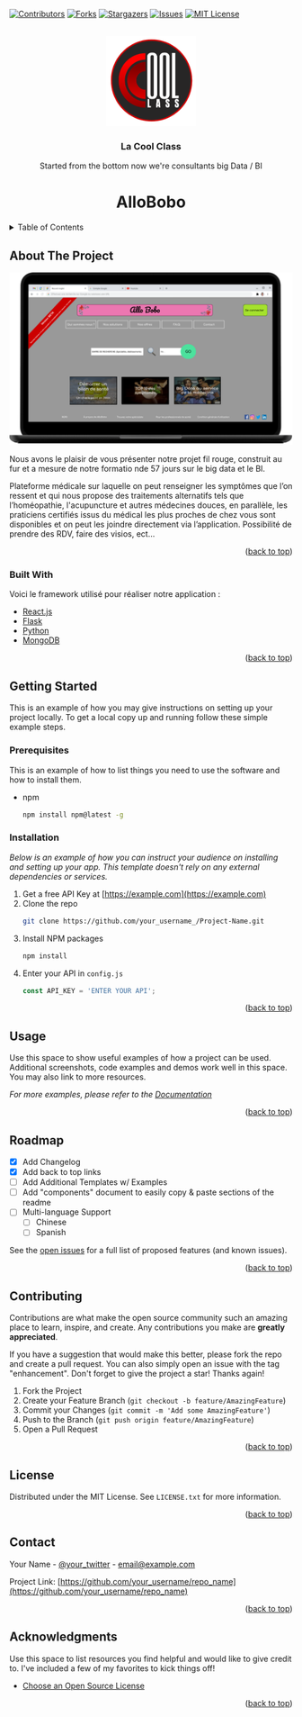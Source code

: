 <div id="top"></div>
<!--
*** Thanks for checking out the Best-README-Template. If you have a suggestion
*** that would make this better, please fork the repo and create a pull request
*** or simply open an issue with the tag "enhancement".
*** Don't forget to give the project a star!
*** Thanks again! Now go create something AMAZING! :D
-->



<!-- PROJECT SHIELDS -->
<!--
*** I'm using markdown "reference style" links for readability.
*** Reference links are enclosed in brackets [ ] instead of parentheses ( ).
*** See the bottom of this document for the declaration of the reference variables
*** for contributors-url, forks-url, etc. This is an optional, concise syntax you may use.
*** https://www.markdownguide.org/basic-syntax/#reference-style-links
-->
[![Contributors][contributors-shield]][contributors-url]
[![Forks][forks-shield]][forks-url]
[![Stargazers][stars-shield]][stars-url]
[![Issues][issues-shield]][issues-url]
[![MIT License][license-shield]][license-url]



<!-- PROJECT LOGO -->
<br />
<div align="center">
  <a href="https://sites.google.com/view/lacoolclass">
    <img src="images/logo.png" alt="Logo" width="160" height="160">
  </a>

  <h3 align="center">La Cool Class</h3>

  <p align="center">
    Started from the bottom now we're consultants big Data / BI
  </p>
    <h1   
    align="center">AlloBobo </h1>
</div>



<!-- TABLE OF CONTENTS -->
<details>
  <summary>Table of Contents</summary>
  <ol>
    <li>
      <a href="#about-the-project">About The Project</a>
      <ul>
        <li><a href="#built-with">Built With</a></li>
      </ul>
    </li>
    <li>
      <a href="#getting-started">Getting Started</a>
      <ul>
        <li><a href="#prerequisites">Prerequisites</a></li>
        <li><a href="#installation">Installation</a></li>
      </ul>
    </li>
    <li><a href="#usage">Usage</a></li>
    <li><a href="#roadmap">Roadmap</a></li>
    <li><a href="#contributing">Contributing</a></li>
    <li><a href="#license">License</a></li>
    <li><a href="#contact">Contact</a></li>
    <li><a href="#acknowledgments">Acknowledgments</a></li>
  </ol>
</details>



<!-- ABOUT THE PROJECT -->
## About The Project


[![Product Name Screen Shot][product-screenshot]](https://example.com)


Nous avons le plaisir de vous présenter notre projet fil rouge, construit au fur et a mesure de notre formatio nde 57 jours sur le big data et le BI.

Plateforme médicale sur laquelle on peut renseigner les symptômes que l’on ressent et qui nous propose des traitements alternatifs tels que l’homéopathie, l'acupuncture et autres médecines douces, en parallèle, les praticiens certifiés issus du médical les plus proches de chez vous sont disponibles et on peut les joindre directement via l’application. Possibilité de prendre des RDV, faire des visios, ect…

<p align="right">(<a href="#top">back to top</a>)</p>



### Built With

Voici le framework utilisé pour réaliser notre application :


* [React.js](https://reactjs.org/)
* [Flask](https://flask.com)
* [Python](https://python.org)
* [MongoDB](https://mongodb.com/)


<p align="right">(<a href="#top">back to top</a>)</p>



<!-- GETTING STARTED -->
## Getting Started

This is an example of how you may give instructions on setting up your project locally.
To get a local copy up and running follow these simple example steps.

### Prerequisites

This is an example of how to list things you need to use the software and how to install them.
* npm
  ```sh
  npm install npm@latest -g
  ```

### Installation

_Below is an example of how you can instruct your audience on installing and setting up your app. This template doesn't rely on any external dependencies or services._

1. Get a free API Key at [https://example.com](https://example.com)
2. Clone the repo
   ```sh
   git clone https://github.com/your_username_/Project-Name.git
   ```
3. Install NPM packages
   ```sh
   npm install
   ```
4. Enter your API in `config.js`
   ```js
   const API_KEY = 'ENTER YOUR API';
   ```

<p align="right">(<a href="#top">back to top</a>)</p>



<!-- USAGE EXAMPLES -->
## Usage

Use this space to show useful examples of how a project can be used. Additional screenshots, code examples and demos work well in this space. You may also link to more resources.

_For more examples, please refer to the [Documentation](https://example.com)_

<p align="right">(<a href="#top">back to top</a>)</p>



<!-- ROADMAP -->
## Roadmap

- [x] Add Changelog
- [x] Add back to top links
- [ ] Add Additional Templates w/ Examples
- [ ] Add "components" document to easily copy & paste sections of the readme
- [ ] Multi-language Support
    - [ ] Chinese
    - [ ] Spanish

See the [open issues](https://github.com/othneildrew/Best-README-Template/issues) for a full list of proposed features (and known issues).

<p align="right">(<a href="#top">back to top</a>)</p>



<!-- CONTRIBUTING -->
## Contributing

Contributions are what make the open source community such an amazing place to learn, inspire, and create. Any contributions you make are **greatly appreciated**.

If you have a suggestion that would make this better, please fork the repo and create a pull request. You can also simply open an issue with the tag "enhancement".
Don't forget to give the project a star! Thanks again!

1. Fork the Project
2. Create your Feature Branch (`git checkout -b feature/AmazingFeature`)
3. Commit your Changes (`git commit -m 'Add some AmazingFeature'`)
4. Push to the Branch (`git push origin feature/AmazingFeature`)
5. Open a Pull Request

<p align="right">(<a href="#top">back to top</a>)</p>



<!-- LICENSE -->
## License

Distributed under the MIT License. See `LICENSE.txt` for more information.

<p align="right">(<a href="#top">back to top</a>)</p>



<!-- CONTACT -->
## Contact

Your Name - [@your_twitter](https://twitter.com/your_username) - email@example.com

Project Link: [https://github.com/your_username/repo_name](https://github.com/your_username/repo_name)

<p align="right">(<a href="#top">back to top</a>)</p>



<!-- ACKNOWLEDGMENTS -->
## Acknowledgments

Use this space to list resources you find helpful and would like to give credit to. I've included a few of my favorites to kick things off!

* [Choose an Open Source License](https://choosealicense.com)


<p align="right">(<a href="#top">back to top</a>)</p>



<!-- MARKDOWN LINKS & IMAGES -->
<!-- https://www.markdownguide.org/basic-syntax/#reference-style-links -->
[contributors-shield]: https://img.shields.io/github/contributors/LaCoolClass-INTI/AlloBobo?style=for-the-badge
[contributors-url]: https://github.com/LaCoolClass-INTI/AlloBobo/graphs/contributors
[forks-shield]: https://img.shields.io/github/forks/LaCoolClass-INTI/AlloBobo?style=for-the-badge
[forks-url]: https://github.com/LaCoolClass-INTI/AlloBobo/network/members
[stars-shield]: https://img.shields.io/github/stars/LaCoolClass-INTI/AlloBobo?style=for-the-badge
[stars-url]: https://github.com/LaCoolClass-INTI/AlloBobo/stargazers
[issues-shield]: https://img.shields.io/github/issues/LaCoolClass-INTI/AlloBobo?style=for-the-badge
[issues-url]: https://github.com/LaCoolClass-INTI/AlloBobo/issues
[license-shield]: https://img.shields.io/github/license/LaCoolClass-INTI/AlloBobo?style=for-the-badge
[license-url]: https://github.com/LaCoolClass-INTI/AlloBobo/LICENSE.txt
[product-screenshot]: images/screenshot.PNG
